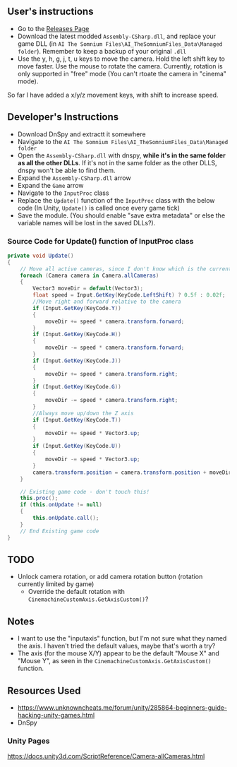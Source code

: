 
## User's instructions

- Go to the [Releases Page](https://github.com/drojf/ai_somnium_freecam/releases)
- Download the latest modded `Assembly-CSharp.dll`, and replace your game DLL (in `AI The Somnium Files\AI_TheSomniumFiles_Data\Managed folder`). Remember to keep a backup of your original `.dll`
- Use the y, h, g, j, t, u keys to move the camera. Hold the left shift key to move faster. Use the mouse to rotate the camera. Currently, rotation is only supported in "free" mode (You can't rtoate the camera in "cinema" mode).

So far I have added a x/y/z movement keys, with shift to increase speed.

## Developer's Instructions

- Download DnSpy and extractt it somewhere
- Navigate to the `AI The Somnium Files\AI_TheSomniumFiles_Data\Managed folder`
- Open the `Assembly-CSharp.dll` with dnspy, **while it's in the same folder as all the other DLLs**. If it's not in the same folder as the other DLLS, dnspy won't be able to find them.
- Expand the `Assembly-CSharp.dll` arrow
- Expand the `Game` arrow
- Navigate to the `InputProc` class
- Replace the `Update()` function of the `InputProc` class with the below code (In Unity, `Update()` is called once every game tick)
- Save the module. (You should enable "save extra metadata" or else the variable names will be lost in the saved DLLs?).

### Source Code for Update() function of InputProc class

```csharp
private void Update()
{
    // Move all active cameras, since I don't know which is the currently active camera
    foreach (Camera camera in Camera.allCameras)
    {
        Vector3 moveDir = default(Vector3);
        float speed = Input.GetKey(KeyCode.LeftShift) ? 0.5f : 0.02f;
        //Move right and forward relative to the camera
        if (Input.GetKey(KeyCode.Y))
        {
            moveDir += speed * camera.transform.forward;
        }
        if (Input.GetKey(KeyCode.H))
        {
            moveDir -= speed * camera.transform.forward;
        }
        if (Input.GetKey(KeyCode.J))
        {
            moveDir += speed * camera.transform.right;
        }
        if (Input.GetKey(KeyCode.G))
        {
            moveDir -= speed * camera.transform.right;
        }
        //Always move up/down the Z axis
        if (Input.GetKey(KeyCode.T))
        {
            moveDir += speed * Vector3.up;
        }
        if (Input.GetKey(KeyCode.U))
        {
            moveDir -= speed * Vector3.up;
        }
        camera.transform.position = camera.transform.position + moveDir;
    }

    // Existing game code - don't touch this!
    this.proc();
    if (this.onUpdate != null)
    {
        this.onUpdate.call();
    }
    // End Existing game code
}
```

## TODO

- Unlock camera rotation, or add camera rotation button (rotation currently limited by game)
  - Override the default rotation with `CinemachineCustomAxis.GetAxisCustom()`?

## Notes

- I want to use the "inputaxis" function, but I'm not sure what they named the axis. I haven't tried the default values, maybe that's worth a try?
- The axis (for the mouse X/Y) appear to be the default "Mouse X" and "Mouse Y", as seen in the `CinemachineCustomAxis.GetAxisCustom()` function.


## Resources Used

- https://www.unknowncheats.me/forum/unity/285864-beginners-guide-hacking-unity-games.html
- DnSpy

### Unity Pages

https://docs.unity3d.com/ScriptReference/Camera-allCameras.html